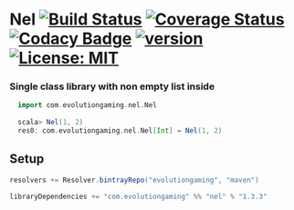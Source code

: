# Nel [![Build Status](https://travis-ci.org/evolution-gaming/nel.svg)](https://travis-ci.org/evolution-gaming/nel) [![Coverage Status](https://coveralls.io/repos/evolution-gaming/nel/badge.svg)](https://coveralls.io/r/evolution-gaming/nel) [![Codacy Badge](https://api.codacy.com/project/badge/Grade/97f65df37dcd4941b409ab317eace38e)](https://www.codacy.com/app/evolution-gaming/nel?utm_source=github.com&amp;utm_medium=referral&amp;utm_content=evolution-gaming/nel&amp;utm_campaign=Badge_Grade) [ ![version](https://api.bintray.com/packages/evolutiongaming/maven/nel/images/download.svg) ](https://bintray.com/evolutiongaming/maven/nel/_latestVersion) [![License: MIT](https://img.shields.io/badge/License-MIT-yellowgreen.svg)](https://opensource.org/licenses/MIT)

### Single class library with non empty list inside

```scala
  import com.evolutiongaming.nel.Nel
  
  scala> Nel(1, 2)
  res0: com.evolutiongaming.nel.Nel[Int] = Nel(1, 2)
```

## Setup

```scala
resolvers += Resolver.bintrayRepo("evolutiongaming", "maven")

libraryDependencies += "com.evolutiongaming" %% "nel" % "1.3.3"
```
